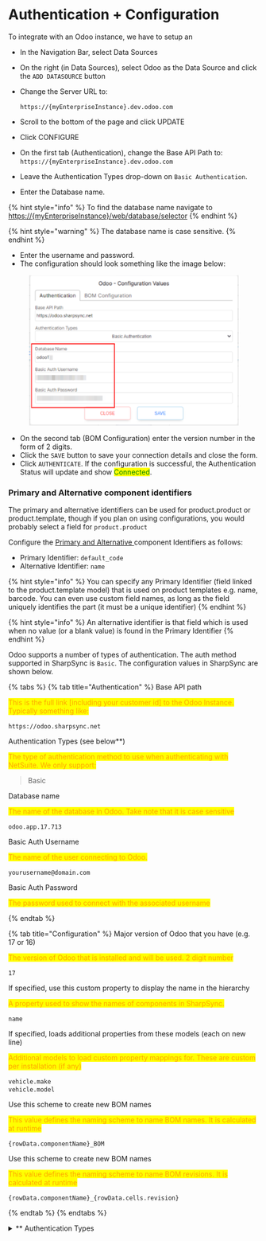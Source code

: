 # Authentication + Configuration

To integrate with an Odoo instance, we have to setup an&#x20;

* In the Navigation Bar, select Data Sources
* On the right (in Data Sources), select Odoo as the Data Source and click the `ADD DATASOURCE`  button&#x20;
*   Change the Server URL to:

    ```
    https://{myEnterpriseInstance}.dev.odoo.com
    ```
* Scroll to the bottom of the page and click UPDATE
* Click CONFIGURE
* On the first tab (Authentication), change the Base API Path to: `https://{myEnterpriseInstance}.dev.odoo.com`
* Leave the Authentication Types drop-down on `Basic Authentication`.
* Enter the Database name.&#x20;

{% hint style="info" %}
To find the database name navigate to [https://{myEnterpriseInstance}/web/database/selector](https://your-odoo-instance/web/database/selector)
{% endhint %}

{% hint style="warning" %}
The database name is case sensitive.
{% endhint %}

* Enter the username and password.
* The configuration should look something like the image below:

<figure><img src="../../../.gitbook/assets/image (4).png" alt=""><figcaption></figcaption></figure>

* On the second tab (BOM Configuration) enter the version number  in the form of 2 digits.
* Click the `SAVE` button to save your connection details and close the form.
* Click `AUTHENTICATE`. If the configuration is successful, the Authentication Status will update and show <mark style="color:green;">Connected</mark>.&#x20;

### Primary and Alternative component identifiers

The primary and alternative identifiers can be used for product.product  or product.template, though if you plan on using configurations, you would probably select a field for `product.product`

Configure the [Primary and Alternative ](../../../fundamentals/data-sources.md)component Identifiers as follows:

* Primary Identifier: `default_code`
* Alternative Identifier:  `name`

{% hint style="info" %}
You can specify any Primary Identifier (field linked to the product.template model) that is used on product templates e.g. name, barcode. You can even use custom field names, as long as the field uniquely identifies the part (it must be a unique identifier)
{% endhint %}

{% hint style="info" %}
An alternative identifier is that field which is used when no value (or a blank value) is found in the Primary Identifier
{% endhint %}



Odoo supports a number of types of authentication. The auth method supported in SharpSync is `Basic`. The configuration values in SharpSync are shown below.

{% tabs %}
{% tab title="Authentication" %}
Base API path

<mark style="color:orange;">This is the full link \[including your customer id] to the Odoo Instance. Typically something like:</mark>

```url
https://odoo.sharpsync.net
```

Authentication Types (see below\*\*)

<mark style="color:orange;">The type of authentication method to use when authenticating with NetSuite. We only support:</mark>

> Basic

Database name

<mark style="color:orange;">The name of the database in Odoo. Take note that it is case sensitive</mark>

```
odoo.app.17.713
```

Basic Auth Username

<mark style="color:orange;">The name of the user connecting to Odoo.</mark>&#x20;

```
yourusername@domain.com
```

Basic Auth Password

<mark style="color:orange;">The password used to connect with the associated username</mark>


{% endtab %}

{% tab title="Configuration" %}
Major version of Odoo that you have (e.g. 17 or 16)

<mark style="color:orange;">The version of Odoo that is installed and will be used. 2 digit number</mark>

```
17
```

If specified, use this custom property to display the name in the hierarchy

<mark style="color:orange;">A property used to show the names of components in SharpSync.</mark>

```
name
```

If specified, loads additional properties from these models (each on new line)

<mark style="color:orange;">Additional models to load custom property mappings for. These are custom per installation (if any)</mark>

```
vehicle.make
vehicle.model
```

Use this scheme to create new BOM names

<mark style="color:orange;">This value defines the naming scheme to name BOM names. It is calculated at runtime</mark>

```
{rowData.componentName}_BOM
```

Use this scheme to create new BOM names

<mark style="color:orange;">This value defines the naming scheme to name BOM revisions. It is calculated at runtime</mark>

```
{rowData.componentName}_{rowData.cells.revision}
```
{% endtab %}
{% endtabs %}

<details>

<summary>** Authentication Types</summary>

* OAuth 2.0 - not support - contact us for implementation&#x20;
* API Key - not currently supported
* Basic Auth (username / password) - supported

</details>
